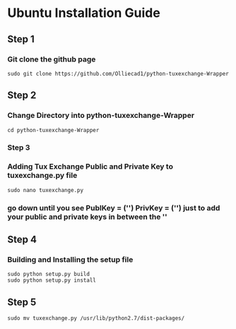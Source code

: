 # Ubuntu Installation Guide

## Step 1

### Git clone the github page

```
sudo git clone https://github.com/Olliecad1/python-tuxexchange-Wrapper
```

## Step 2

### Change Directory into python-tuxexchange-Wrapper

```
cd python-tuxexchange-Wrapper
```

### Step 3

### Adding Tux Exchange Public and Private Key to tuxexchange.py file
```
sudo nano tuxexchange.py
```

### go down until you see PublKey = ('') PrivKey = ('') just to add your public and private keys in between the ''

## Step 4

### Building and Installing the setup file

```
sudo python setup.py build
sudo python setup.py install
```

## Step 5

```
sudo mv tuxexchange.py /usr/lib/python2.7/dist-packages/
```
